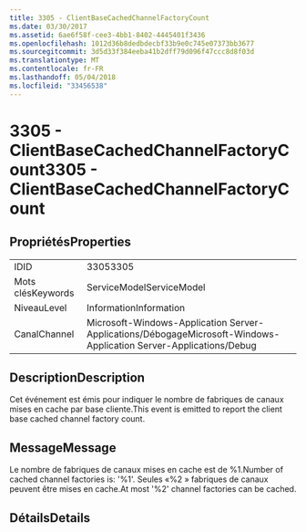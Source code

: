 ```yaml
---
title: 3305 - ClientBaseCachedChannelFactoryCount
ms.date: 03/30/2017
ms.assetid: 6ae6f58f-cee3-4bb1-8402-4445401f3436
ms.openlocfilehash: 1012d36b8dedbdecbf33b9e0c745e07373bb3677
ms.sourcegitcommit: 3d5d33f384eeba41b2dff79d096f47ccc8d8f03d
ms.translationtype: MT
ms.contentlocale: fr-FR
ms.lasthandoff: 05/04/2018
ms.locfileid: "33456538"
---
```

# <a name="3305---clientbasecachedchannelfactorycount"></a><span data-ttu-id="205ca-102">3305 - ClientBaseCachedChannelFactoryCount</span><span class="sxs-lookup"><span data-stu-id="205ca-102">3305 - ClientBaseCachedChannelFactoryCount</span></span>
## <a name="properties"></a><span data-ttu-id="205ca-103">Propriétés</span><span class="sxs-lookup"><span data-stu-id="205ca-103">Properties</span></span>  
  
|||  
|-|-|  
|<span data-ttu-id="205ca-104">ID</span><span class="sxs-lookup"><span data-stu-id="205ca-104">ID</span></span>|<span data-ttu-id="205ca-105">3305</span><span class="sxs-lookup"><span data-stu-id="205ca-105">3305</span></span>|  
|<span data-ttu-id="205ca-106">Mots clés</span><span class="sxs-lookup"><span data-stu-id="205ca-106">Keywords</span></span>|<span data-ttu-id="205ca-107">ServiceModel</span><span class="sxs-lookup"><span data-stu-id="205ca-107">ServiceModel</span></span>|  
|<span data-ttu-id="205ca-108">Niveau</span><span class="sxs-lookup"><span data-stu-id="205ca-108">Level</span></span>|<span data-ttu-id="205ca-109">Information</span><span class="sxs-lookup"><span data-stu-id="205ca-109">Information</span></span>|  
|<span data-ttu-id="205ca-110">Canal</span><span class="sxs-lookup"><span data-stu-id="205ca-110">Channel</span></span>|<span data-ttu-id="205ca-111">Microsoft-Windows-Application Server-Applications/Débogage</span><span class="sxs-lookup"><span data-stu-id="205ca-111">Microsoft-Windows-Application Server-Applications/Debug</span></span>|  
  
## <a name="description"></a><span data-ttu-id="205ca-112">Description</span><span class="sxs-lookup"><span data-stu-id="205ca-112">Description</span></span>  
 <span data-ttu-id="205ca-113">Cet événement est émis pour indiquer le nombre de fabriques de canaux mises en cache par base cliente.</span><span class="sxs-lookup"><span data-stu-id="205ca-113">This event is emitted to report the client base cached channel factory count.</span></span>  
  
## <a name="message"></a><span data-ttu-id="205ca-114">Message</span><span class="sxs-lookup"><span data-stu-id="205ca-114">Message</span></span>  
 <span data-ttu-id="205ca-115">Le nombre de fabriques de canaux mises en cache est de %1.</span><span class="sxs-lookup"><span data-stu-id="205ca-115">Number of cached channel factories is: '%1'.</span></span>  <span data-ttu-id="205ca-116">Seules «%2 » fabriques de canaux peuvent être mises en cache.</span><span class="sxs-lookup"><span data-stu-id="205ca-116">At most '%2' channel factories can be cached.</span></span>  
  
## <a name="details"></a><span data-ttu-id="205ca-117">Détails</span><span class="sxs-lookup"><span data-stu-id="205ca-117">Details</span></span>
